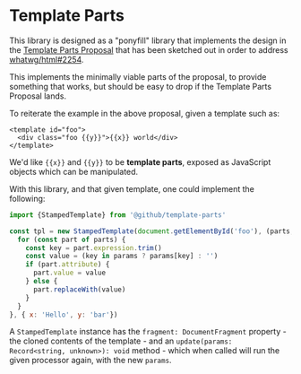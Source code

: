 # Template Parts

This library is designed as a "ponyfill" library that implements the design in the [Template Parts Proposal](https://github.com/domenic/template-parts) that has been sketched out in order to address [whatwg/html#2254](https://github.com/whatwg/html/issues/2254).

This implements the minimally viable parts of the proposal, to provide something that works, but should be easy to drop if the Template Parts Proposal lands.

To reiterate the example in the above proposal, given a template such as:

```
<template id="foo">
  <div class="foo {{y}}">{{x}} world</div>
</template>
```

We'd like `{{x}}` and `{{y}}` to be **template parts**, exposed as JavaScript objects which can be manipulated.

With this library, and that given template, one could implement the following:

```js
import {StampedTemplate} from '@github/template-parts'

const tpl = new StampedTemplate(document.getElementById('foo'), (parts, params) => {
  for (const part of parts) {
    const key = part.expression.trim()
    const value = (key in params ? params[key] : '')
    if (part.attribute) {
      part.value = value
    } else {
      part.replaceWith(value)
    }
  }
}, { x: 'Hello', y: 'bar'})
```

A `StampedTemplate` instance has the `fragment: DocumentFragment` property - the cloned contents of the template - and an `update(params: Record<string, unknown>): void` method - which when called will run the given processor again, with the new `params`.
